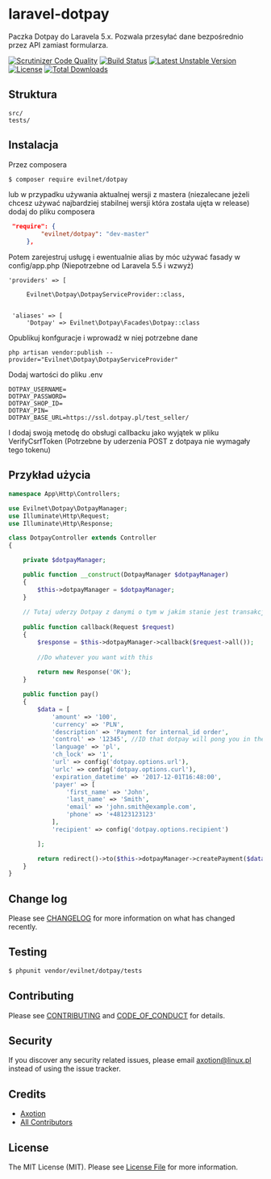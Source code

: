 # laravel-dotpay

Paczka Dotpay do Laravela 5.x. Pozwala przesyłać dane bezpośrednio przez API zamiast formularza.

[![Scrutinizer Code Quality](https://scrutinizer-ci.com/g/axotion/laravel-dotpay/badges/quality-score.png?b=master)](https://scrutinizer-ci.com/g/axotion/laravel-dotpay/?branch=master)
[![Build Status](https://scrutinizer-ci.com/g/axotion/laravel-dotpay/badges/build.png?b=master)](https://scrutinizer-ci.com/g/axotion/laravel-dotpay/build-status/master)
[![Latest Unstable Version](https://poser.pugx.org/evilnet/dotpay/v/unstable)](https://packagist.org/packages/evilnet/dotpay)
[![License](https://poser.pugx.org/evilnet/dotpay/license)](https://packagist.org/packages/evilnet/dotpay)
[![Total Downloads](https://poser.pugx.org/evilnet/dotpay/downloads)](https://packagist.org/packages/evilnet/dotpay)
## Struktura

```
src/
tests/
```


## Instalacja

Przez composera

``` bash
$ composer require evilnet/dotpay
```

lub w przypadku używania aktualnej wersji z mastera (niezalecane jeżeli chcesz używać najbardziej stabilnej wersji która została ujęta w release) dodaj do pliku composera

```json
 "require": {
         "evilnet/dotpay": "dev-master"
     },

```
Potem zarejestruj usługę i ewentualnie alias by móc używać fasady w config/app.php (Niepotrzebne od Laravela 5.5 i wzwyż)


```
'providers' => [

     Evilnet\Dotpay\DotpayServiceProvider::class,
 
 
 'aliases' => [
     'Dotpay' => Evilnet\Dotpay\Facades\Dotpay::class
```


Opublikuj konfguracje i wprowadź w niej potrzebne dane

```
php artisan vendor:publish --provider="Evilnet\Dotpay\DotpayServiceProvider"
```

Dodaj wartości do pliku .env

```
DOTPAY_USERNAME=
DOTPAY_PASSWORD=
DOTPAY_SHOP_ID=
DOTPAY_PIN=
DOTPAY_BASE_URL=https://ssl.dotpay.pl/test_seller/ 
```
I dodaj swoją metodę do obsługi callbacku jako wyjątek w pliku VerifyCsrfToken (Potrzebne by uderzenia POST z dotpaya nie wymagały tego tokenu)


## Przykład użycia

``` php
namespace App\Http\Controllers;

use Evilnet\Dotpay\DotpayManager;
use Illuminate\Http\Request;
use Illuminate\Http\Response;

class DotpayController extends Controller
{

    private $dotpayManager;

    public function __construct(DotpayManager $dotpayManager)
    {
        $this->dotpayManager = $dotpayManager;
    }
    
    // Tutaj uderzy Dotpay z danymi o tym w jakim stanie jest transakcja. Zwrócenie OK jest wymagane by dotpay przyjął, że serwer odpowiada poprawnie
    
    public function callback(Request $request)
    {
        $response = $this->dotpayManager->callback($request->all());
        
        //Do whatever you want with this
        
        return new Response('OK');
    }

    public function pay()
    {
        $data = [
            'amount' => '100',
            'currency' => 'PLN',
            'description' => 'Payment for internal_id order',
            'control' => '12345', //ID that dotpay will pong you in the answer
            'language' => 'pl',
            'ch_lock' => '1',
            'url' => config('dotpay.options.url'),
            'urlc' => config('dotpay.options.curl'),
            'expiration_datetime' => '2017-12-01T16:48:00',
            'payer' => [
                'first_name' => 'John',
                'last_name' => 'Smith',
                'email' => 'john.smith@example.com',
                'phone' => '+48123123123'
            ],
            'recipient' => config('dotpay.options.recipient')

        ];

        return redirect()->to($this->dotpayManager->createPayment($data));
    }
}
```

## Change log

Please see [CHANGELOG](CHANGELOG.md) for more information on what has changed recently.

## Testing

``` bash
$ phpunit vendor/evilnet/dotpay/tests
```

## Contributing

Please see [CONTRIBUTING](CONTRIBUTING.md) and [CODE_OF_CONDUCT](CODE_OF_CONDUCT.md) for details.

## Security

If you discover any security related issues, please email axotion@linux.pl instead of using the issue tracker.

## Credits

- [Axotion][link-author]
- [All Contributors][link-contributors]

## License

The MIT License (MIT). Please see [License File](LICENSE.md) for more information.

[ico-version]: https://img.shields.io/packagist/v/evilnet/dotpay.svg?style=flat-square
[ico-license]: https://img.shields.io/badge/license-MIT-brightgreen.svg?style=flat-square
[ico-travis]: https://img.shields.io/travis/evilnet/dotpay/master.svg?style=flat-square
[ico-scrutinizer]: https://img.shields.io/scrutinizer/coverage/g/evilnet/dotpay.svg?style=flat-square
[ico-code-quality]: https://img.shields.io/scrutinizer/g/evilnet/dotpay.svg?style=flat-square
[ico-downloads]: https://img.shields.io/packagist/dt/evilnet/dotpay.svg?style=flat-square

[link-packagist]: https://packagist.org/packages/evilnet/dotpay
[link-travis]: https://travis-ci.org/evilnet/dotpay
[link-scrutinizer]: https://scrutinizer-ci.com/g/evilnet/dotpay/code-structure
[link-code-quality]: https://scrutinizer-ci.com/g/evilnet/dotpay
[link-downloads]: https://packagist.org/packages/evilnet/dotpay
[link-author]: https://github.com/axotion
[link-contributors]: ../../contributors
